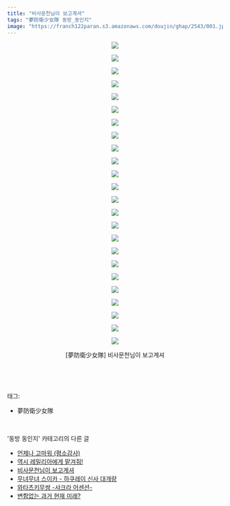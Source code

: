 ```yaml
---
title: "비사문천님이 보고계셔"
tags: "夢防衛少女隊 동방_동인지"
image: "https://franch122paran.s3.amazonaws.com/doujin/ghap/2543/001.jpg"
---
```

<div class="article">
<p style="text-align: center; clear: none; float: none;"><img src="{{ site.imgserver7 }}/ghap/2543/001.jpg"/></p>
<p style="text-align: center; clear: none; float: none;"><img src="{{ site.imgserver7 }}/ghap/2543/002.jpg"/></p>
<p style="text-align: center; clear: none; float: none;"><img src="{{ site.imgserver7 }}/ghap/2543/003.jpg"/></p>
<p style="text-align: center; clear: none; float: none;"><img src="{{ site.imgserver7 }}/ghap/2543/004.jpg"/></p>
<p style="text-align: center; clear: none; float: none;"><img src="{{ site.imgserver7 }}/ghap/2543/005.jpg"/></p>
<p style="text-align: center; clear: none; float: none;"><img src="{{ site.imgserver7 }}/ghap/2543/006.jpg"/></p>
<p style="text-align: center; clear: none; float: none;"><img src="{{ site.imgserver7 }}/ghap/2543/007.jpg"/></p>
<p style="text-align: center; clear: none; float: none;"><img src="{{ site.imgserver7 }}/ghap/2543/008.jpg"/></p>
<p style="text-align: center; clear: none; float: none;"><img src="{{ site.imgserver7 }}/ghap/2543/009.jpg"/></p>
<p style="text-align: center; clear: none; float: none;"><img src="{{ site.imgserver7 }}/ghap/2543/010.jpg"/></p>
<p style="text-align: center; clear: none; float: none;"><img src="{{ site.imgserver7 }}/ghap/2543/011.jpg"/></p>
<p style="text-align: center; clear: none; float: none;"><img src="{{ site.imgserver7 }}/ghap/2543/012.jpg"/></p>
<p style="text-align: center; clear: none; float: none;"><img src="{{ site.imgserver7 }}/ghap/2543/013.jpg"/></p>
<p style="text-align: center; clear: none; float: none;"><img src="{{ site.imgserver7 }}/ghap/2543/014.jpg"/></p>
<p style="text-align: center; clear: none; float: none;"><img src="{{ site.imgserver7 }}/ghap/2543/015.jpg"/></p>
<p style="text-align: center; clear: none; float: none;"><img src="{{ site.imgserver7 }}/ghap/2543/016.jpg"/></p>
<p style="text-align: center; clear: none; float: none;"><img src="{{ site.imgserver7 }}/ghap/2543/017.jpg"/></p>
<p style="text-align: center; clear: none; float: none;"><img src="{{ site.imgserver7 }}/ghap/2543/018.jpg"/></p>
<p style="text-align: center; clear: none; float: none;"><img src="{{ site.imgserver7 }}/ghap/2543/019.jpg"/></p>
<p style="text-align: center; clear: none; float: none;"><img src="{{ site.imgserver7 }}/ghap/2543/020.jpg"/></p>
<p style="text-align: center; clear: none; float: none;"><img src="{{ site.imgserver7 }}/ghap/2543/021.jpg"/></p>
<p style="text-align: center; clear: none; float: none;"><img src="{{ site.imgserver7 }}/ghap/2543/022.jpg"/></p>
<p style="text-align: center; clear: none; float: none;"><img src="{{ site.imgserver7 }}/ghap/2543/023.jpg"/></p>
<p style="text-align: center; clear: none; float: none;"><img src="{{ site.imgserver7 }}/ghap/2543/024.jpg"/></p>
<p style="text-align: center; clear: none; float: none;">[夢防衛少女隊] 비사문천님이 보고계셔</p>
<p><br/></p>
</div><br/>
<div class="tagTrail">
<p>태그: </p>
<ul>
<li>夢防衛少女隊</li>
</ul>
</div><br/>
<div class="another">
<p>'동방 동인지' 카테고리의 다른 글</p>
<ul>
<li><a href="/ghap_2546">언제나 고마워 (평소감사)</a></li>
<li><a href="/ghap_2544">역시 레밀리아에게 맡겨줘!</a></li>
<li><a href="/ghap_2543">비사문천님이 보고계셔</a></li>
<li><a href="/ghap_2541">무녀무녀 스이카 - 하쿠레이 신사 대개량</a></li>
<li><a href="/ghap_2540">와타츠키무쌍 -샤크라 어센션-</a></li>
<li><a href="/ghap_2539">변함없는 과거 현재 미래?</a></li>
</ul>
</div><br/>
<div class="cb_module cb_fluid">
<div class="cb_wrt cb_profile">
</div><!-- commentList close -->
</div><br/>
